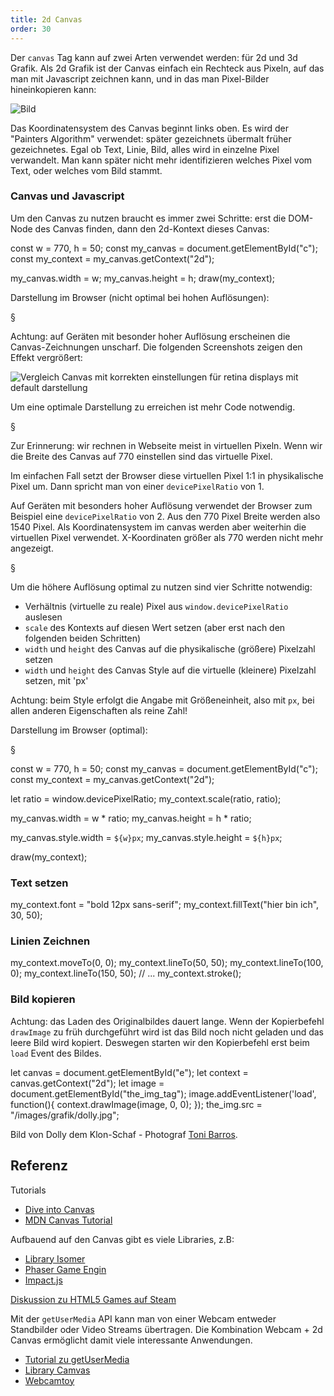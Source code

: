 ```yaml
---
title: 2d Canvas
order: 30
---
```


Der `canvas` Tag kann auf zwei Arten verwendet werden: für 2d und 3d Grafik.
Als 2d Grafik ist der Canvas einfach ein Rechteck aus Pixeln, auf das
man mit Javascript zeichnen kann, und in das man Pixel-Bilder hineinkopieren kann:

![Bild](/images/canvas.png)

Das Koordinatensystem des Canvas beginnt links oben. Es wird der "Painters Algorithm"
verwendet: später gezeichnets übermalt früher gezeichnetes. Egal ob Text, Linie,
Bild, alles wird in einzelne Pixel verwandelt. Man kann später nicht mehr identifizieren
welches Pixel vom Text, oder welches vom Bild stammt.

### Canvas und Javascript

Um den Canvas zu nutzen braucht es immer zwei Schritte:
erst die DOM-Node des Canvas finden, dann den 2d-Kontext dieses
Canvas:

<javascript>
const w = 770, h = 50;
const my_canvas = document.getElementById("c");
const my_context = my_canvas.getContext("2d");

my_canvas.width = w;
my_canvas.height = h;
draw(my_context);
</javascript>

Darstellung im Browser (nicht optimal bei hohen Auflösungen):

<canvas id="c1" style="width:770px; height: 50px"></canvas>

§

Achtung: auf Geräten mit besonder hoher Auflösung erscheinen die Canvas-Zeichnungen unscharf. Die folgenden Screenshots zeigen den Effekt vergrößert:

![Vergleich Canvas mit korrekten einstellungen für retina displays mit default darstellung](/images/grafik/canvas-retina-vergleich.png)

Um eine optimale Darstellung zu erreichen ist mehr Code notwendig.

§

Zur Erinnerung: wir rechnen in Webseite meist in virtuellen Pixeln. Wenn wir die Breite des Canvas auf 770 einstellen sind das virtuelle Pixel.  

Im einfachen Fall setzt  der Browser diese virtuellen Pixel  1:1 in physikalische Pixel um.  Dann spricht man von einer `devicePixelRatio` von 1. 

Auf Geräten mit besonders hoher Auflösung verwendet der Browser zum Beispiel eine `devicePixelRatio` von 2.  Aus den 770 Pixel Breite werden also 1540 Pixel.  Als Koordinatensystem im canvas werden
aber weiterhin die virtuellen Pixel verwendet. X-Koordinaten größer als 770 werden nicht mehr angezeigt. 

§

Um die höhere Auflösung optimal zu nutzen sind vier Schritte notwendig:

* Verhältnis (virtuelle zu reale) Pixel aus `window.devicePixelRatio` auslesen
* `scale` des Kontexts auf diesen Wert setzen (aber erst nach den folgenden beiden Schritten)
* `width` und `height` des Canvas auf die  physikalische (größere) Pixelzahl setzen
* `width` und `height` des Canvas Style auf die virtuelle (kleinere) Pixelzahl setzen, mit 'px' 

Achtung: beim Style erfolgt die Angabe mit Größeneinheit, also mit `px`, bei allen anderen Eigenschaften als reine Zahl!

Darstellung im Browser (optimal):

<canvas id="c2"  style="width:770px; height: 50px"></canvas>

§

<javascript>
const w = 770, h = 50;
const my_canvas = document.getElementById("c");
const my_context = my_canvas.getContext("2d");

let ratio = window.devicePixelRatio;
my_context.scale(ratio, ratio);

my_canvas.width = w * ratio;
my_canvas.height = h * ratio;

my_canvas.style.width = `${w}px`;
my_canvas.style.height = `${h}px`;

draw(my_context);
</javascript>


### Text setzen

<javascript>
my_context.font = "bold 12px sans-serif";
my_context.fillText("hier bin ich", 30, 50);
</javascript>

<canvas id="c3"  style="width:770px; height: 50px"></canvas>


### Linien Zeichnen

<javascript>
my_context.moveTo(0, 0);
my_context.lineTo(50, 50);
my_context.lineTo(100, 0);
my_context.lineTo(150, 50);
// ...
my_context.stroke();
</javascript>

<canvas id="c4"  style="width:770px; height: 50px"></canvas>

### Bild kopieren

Achtung: das Laden des Originalbildes dauert lange. Wenn der Kopierbefehl `drawImage` zu früh durchgeführt wird ist das Bild noch nicht geladen und das leere Bild wird kopiert. Deswegen starten wir den Kopierbefehl erst beim `load` Event des  Bildes.

<javascript>
let canvas = document.getElementById("e");
let context = canvas.getContext("2d");
let image = document.getElementById("the_img_tag");
image.addEventListener('load', function(){
  context.drawImage(image, 0, 0);
});
the_img.src = "/images/grafik/dolly.jpg";
</javascript>

<img id="the_img_tag">

Bild von Dolly dem Klon-Schaf - Photograf [Toni Barros](https://www.flickr.com/photos/12793495@N05/3233344867/).

<canvas id="c5"  style="width:770px; height: 50px"></canvas>


## Referenz

Tutorials

* [Dive into Canvas](http://diveintohtml5.info/canvas.html)
* [MDN Canvas Tutorial](https://developer.mozilla.org/en-US/docs/Web/API/Canvas_API/Tutorial/Using_images)

Aufbauend auf den Canvas gibt es viele Libraries, z.B:

* [Library Isomer](http://jdan.github.io/isomer/)
* [Phaser Game Engin](http://phaser.io/)
* [Impact.js](http://impactjs.com/)  

[Diskussion zu HTML5 Games auf Steam](https://news.ycombinator.com/item?id=17080985)

Mit der `getUserMedia` API kann man von einer Webcam entweder
Standbilder oder Video Streams übertragen. Die Kombination
Webcam + 2d Canvas ermöglicht damit viele interessante Anwendungen.

* [Tutorial zu getUserMedia](http://www.html5rocks.com/en/tutorials/getusermedia/intro/)
* [Library Camvas](https://github.com/cbrandolino/camvas)
* [Webcamtoy](https://webcamtoy.com/)

<script src="/images/grafik/canvas.js"></script>
